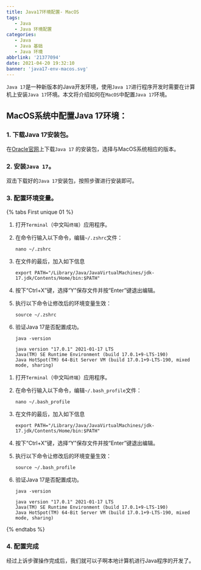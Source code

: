 ```yaml
---
title: Java17环境配置- MacOS
tags:
   - Java
   - Java 环境配置
categories:
   - Java
   - Java 基础
   - Java 环境
abbrlink: '21377094'
date: 2021-04-20 19:32:10
banner: 'java17-env-macos.svg'
---
```


[^_^]: #('我是注释')

[^_^]: # (![imac-java-logo.svg]&#40;imac-java-logo.webp&#41;)

`Java 17`是一种新版本的Java开发环境，使用`Java 17`进行程序开发时需要在计算机上安装`Java 17`环境。本文将介绍如何在`MacOS`中配置`Java 17`环境。

## MacOS系统中配置Java 17环境：

### 1. 下载Java 17安装包。

在[Oracle官网](https://www.oracle.com/java/technologies/javase/jdk17-archive-downloads.html)上下载`Java 17`
的安装包，选择与MacOS系统相应的版本。

### 2. 安装`Java 17`。

双击下载好的`Java 17`安装包，按照步骤进行安装即可。

### 3. 配置环境变量。

{% tabs First unique 01 %}

<!-- tab macOS 10.15+（zsh） -->

1. 打开<i class="fa-solid fa-rectangle-terminal"></i>`Terminal`（中文叫`终端`）应用程序。

2. 在命令行输入以下命令，编辑`~/.zshrc`文件：

   ```shell
   nano ~/.zshrc 
   ```

3. 在文件的最后，加入如下信息

   ```shell
   export PATH="/Library/Java/JavaVirtualMachines/jdk-17.jdk/Contents/Home/bin:$PATH"
   ```

4. 按下“Ctrl+X”键，选择“Y”保存文件并按“Enter”键退出编辑。

5. 执行以下命令让修改后的环境变量生效：

   ```shell
   source ~/.zshrc
   ```

6. 验证Java 17是否配置成功。

   ```shell
   java -version
   
   java version "17.0.1" 2021-01-17 LTS
   Java(TM) SE Runtime Environment (build 17.0.1+9-LTS-190)
   Java HotSpot(TM) 64-Bit Server VM (build 17.0.1+9-LTS-190, mixed mode, sharing)
   ```

<!-- endtab -->

<!-- tab macOS 10.15之前（bash） -->

1. 打开<i class="fa-solid fa-rectangle-terminal"></i>`Terminal`（中文叫`终端`）应用程序。

2. 在命令行输入以下命令，编辑`~/.bash_profile`文件：

   ```shell
   nano ~/.bash_profile
   ```

3. 在文件的最后，加入如下信息

   ```shell
   export PATH="/Library/Java/JavaVirtualMachines/jdk-17.jdk/Contents/Home/bin:$PATH"
   ```

4. 按下“Ctrl+X”键，选择“Y”保存文件并按“Enter”键退出编辑。

5. 执行以下命令让修改后的环境变量生效：

   ```shell
   source ~/.bash_profile
   ```

6. 验证Java 17是否配置成功。

   ```shell
   java -version
   
   java version "17.0.1" 2021-01-17 LTS
   Java(TM) SE Runtime Environment (build 17.0.1+9-LTS-190)
   Java HotSpot(TM) 64-Bit Server VM (build 17.0.1+9-LTS-190, mixed mode, sharing)
   ```

<!-- endtab -->


{% endtabs %}

### 4. 配置完成

经过上诉步骤操作完成后，我们就可以子啊本地计算机进行Java程序的开发了。
